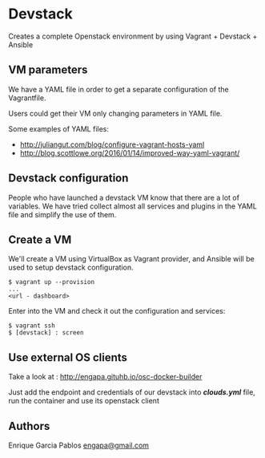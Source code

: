 # Devstack

Creates a complete Openstack environment by using Vagrant + Devstack + Ansible

## VM parameters

We have a YAML file in order to get a separate configuration of the Vagrantfile.

Users could get their VM only changing parameters in YAML file.

Some examples of YAML files:

 - <http://juliangut.com/blog/configure-vagrant-hosts-yaml>
 - <http://blog.scottlowe.org/2016/01/14/improved-way-yaml-vagrant/>

## Devstack configuration

People who have launched a devstack VM know that there are a lot of variables.
We have tried collect almost all services and plugins in the YAML file and simplify the use of them.

## Create a VM

We'll create a VM using VirtualBox as Vagrant provider,
and Ansible will be used to setup devstack configuration.

```
$ vagrant up --provision
...
<url - dashboard>
```

Enter into the VM and check it out the configuration and services:

```
$ vagrant ssh
$ [devstack] : screen
```

## Use external OS clients

Take a look at : <http://engapa.gituhb.io/osc-docker-builder>

Just add the endpoint and credentials of our devstack into ***clouds.yml*** file,
 run the container and use its openstack client

## Authors

Enrique Garcia Pablos <engapa@gmail.com>